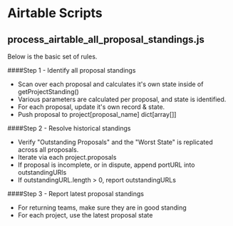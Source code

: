 # Airtable Scripts

## process_airtable_all_proposal_standings.js
Below is the basic set of rules.

####Step 1 - Identify all proposal standings
- Scan over each proposal and calculates it's own state inside of getProjectStanding()
- Various parameters are calculated per proposal, and state is identified.
- For each proposal, update it's own record & state.
- Push proposal to project[proposal_name] dict[array[]]

####Step 2 - Resolve historical standings
- Verify "Outstanding Proposals" and the "Worst State" is replicated across all proposals.
- Iterate via each project.proposals
- If proposal is incomplete, or in dispute, append portURL into outstandingURls
- If outstandingURL.length > 0, report outstandingURLs

####Step 3 - Report latest proposal standings
- For returning teams, make sure they are in good standing
- For each project, use the latest proposal state
